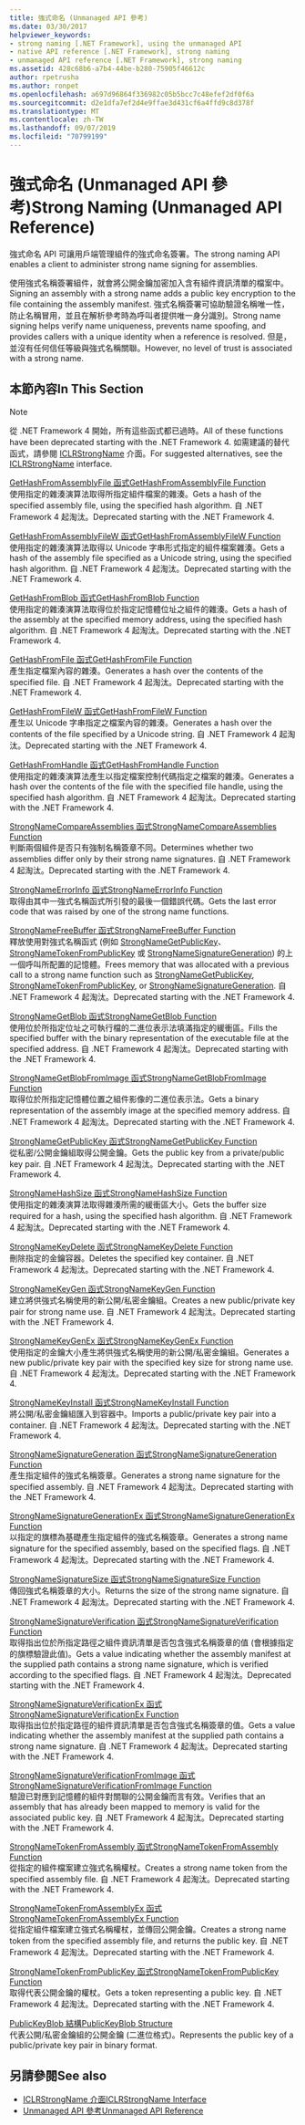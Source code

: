 ```yaml
---
title: 強式命名 (Unmanaged API 參考)
ms.date: 03/30/2017
helpviewer_keywords:
- strong naming [.NET Framework], using the unmanaged API
- native API reference [.NET Framework], strong naming
- unmanaged API reference [.NET Framework], strong naming
ms.assetid: 428c68b6-a7b4-44be-b280-75905f46612c
author: rpetrusha
ms.author: ronpet
ms.openlocfilehash: a697d96864f336982c05b5bcc7c48efef2df0f6a
ms.sourcegitcommit: d2e1dfa7ef2d4e9ffae3d431cf6a4ffd9c8d378f
ms.translationtype: MT
ms.contentlocale: zh-TW
ms.lasthandoff: 09/07/2019
ms.locfileid: "70799199"
---
```

# <a name="strong-naming-unmanaged-api-reference"></a><span data-ttu-id="31448-102">強式命名 (Unmanaged API 參考)</span><span class="sxs-lookup"><span data-stu-id="31448-102">Strong Naming (Unmanaged API Reference)</span></span>
<span data-ttu-id="31448-103">強式命名 API 可讓用戶端管理組件的強式命名簽署。</span><span class="sxs-lookup"><span data-stu-id="31448-103">The strong naming API enables a client to administer strong name signing for assemblies.</span></span>  
  
 <span data-ttu-id="31448-104">使用強式名稱簽署組件，就會將公開金鑰加密加入含有組件資訊清單的檔案中。</span><span class="sxs-lookup"><span data-stu-id="31448-104">Signing an assembly with a strong name adds a public key encryption to the file containing the assembly manifest.</span></span> <span data-ttu-id="31448-105">強式名稱簽署可協助驗證名稱唯一性，防止名稱冒用，並且在解析參考時為呼叫者提供唯一身分識別。</span><span class="sxs-lookup"><span data-stu-id="31448-105">Strong name signing helps verify name uniqueness, prevents name spoofing, and provides callers with a unique identity when a reference is resolved.</span></span> <span data-ttu-id="31448-106">但是，並沒有任何信任等級與強式名稱關聯。</span><span class="sxs-lookup"><span data-stu-id="31448-106">However, no level of trust is associated with a strong name.</span></span>  
  
## <a name="in-this-section"></a><span data-ttu-id="31448-107">本節內容</span><span class="sxs-lookup"><span data-stu-id="31448-107">In This Section</span></span>  
  
> [!NOTE]
> <span data-ttu-id="31448-108">從 .NET Framework 4 開始，所有這些函式都已過時。</span><span class="sxs-lookup"><span data-stu-id="31448-108">All of these functions have been deprecated starting with the .NET Framework 4.</span></span> <span data-ttu-id="31448-109">如需建議的替代函式，請參閱 [ICLRStrongName](../hosting/iclrstrongname-interface.md) 介面。</span><span class="sxs-lookup"><span data-stu-id="31448-109">For suggested alternatives, see the [ICLRStrongName](../hosting/iclrstrongname-interface.md) interface.</span></span>  
  
 [<span data-ttu-id="31448-110">GetHashFromAssemblyFile 函式</span><span class="sxs-lookup"><span data-stu-id="31448-110">GetHashFromAssemblyFile Function</span></span>](gethashfromassemblyfile-function.md)  
 <span data-ttu-id="31448-111">使用指定的雜湊演算法取得所指定組件檔案的雜湊。</span><span class="sxs-lookup"><span data-stu-id="31448-111">Gets a hash of the specified assembly file, using the specified hash algorithm.</span></span> <span data-ttu-id="31448-112">自 .NET Framework 4 起淘汰。</span><span class="sxs-lookup"><span data-stu-id="31448-112">Deprecated starting with the .NET Framework 4.</span></span>  
  
 [<span data-ttu-id="31448-113">GetHashFromAssemblyFileW 函式</span><span class="sxs-lookup"><span data-stu-id="31448-113">GetHashFromAssemblyFileW Function</span></span>](gethashfromassemblyfilew-function.md)  
 <span data-ttu-id="31448-114">使用指定的雜湊演算法取得以 Unicode 字串形式指定的組件檔案雜湊。</span><span class="sxs-lookup"><span data-stu-id="31448-114">Gets a hash of the assembly file specified as a Unicode string, using the specified hash algorithm.</span></span> <span data-ttu-id="31448-115">自 .NET Framework 4 起淘汰。</span><span class="sxs-lookup"><span data-stu-id="31448-115">Deprecated starting with the .NET Framework 4.</span></span>  
  
 [<span data-ttu-id="31448-116">GetHashFromBlob 函式</span><span class="sxs-lookup"><span data-stu-id="31448-116">GetHashFromBlob Function</span></span>](gethashfromblob-function.md)  
 <span data-ttu-id="31448-117">使用指定的雜湊演算法取得位於指定記憶體位址之組件的雜湊。</span><span class="sxs-lookup"><span data-stu-id="31448-117">Gets a hash of the assembly at the specified memory address, using the specified hash algorithm.</span></span> <span data-ttu-id="31448-118">自 .NET Framework 4 起淘汰。</span><span class="sxs-lookup"><span data-stu-id="31448-118">Deprecated starting with the .NET Framework 4.</span></span>  
  
 [<span data-ttu-id="31448-119">GetHashFromFile 函式</span><span class="sxs-lookup"><span data-stu-id="31448-119">GetHashFromFile Function</span></span>](gethashfromfile-function.md)  
 <span data-ttu-id="31448-120">產生指定檔案內容的雜湊。</span><span class="sxs-lookup"><span data-stu-id="31448-120">Generates a hash over the contents of the specified file.</span></span>  <span data-ttu-id="31448-121">自 .NET Framework 4 起淘汰。</span><span class="sxs-lookup"><span data-stu-id="31448-121">Deprecated starting with the .NET Framework 4.</span></span>  
  
 [<span data-ttu-id="31448-122">GetHashFromFileW 函式</span><span class="sxs-lookup"><span data-stu-id="31448-122">GetHashFromFileW Function</span></span>](gethashfromfilew-function.md)  
 <span data-ttu-id="31448-123">產生以 Unicode 字串指定之檔案內容的雜湊。</span><span class="sxs-lookup"><span data-stu-id="31448-123">Generates a hash over the contents of the file specified by a Unicode string.</span></span> <span data-ttu-id="31448-124">自 .NET Framework 4 起淘汰。</span><span class="sxs-lookup"><span data-stu-id="31448-124">Deprecated starting with the .NET Framework 4.</span></span>  
  
 [<span data-ttu-id="31448-125">GetHashFromHandle 函式</span><span class="sxs-lookup"><span data-stu-id="31448-125">GetHashFromHandle Function</span></span>](gethashfromhandle-function.md)  
 <span data-ttu-id="31448-126">使用指定的雜湊演算法產生以指定檔案控制代碼指定之檔案的雜湊。</span><span class="sxs-lookup"><span data-stu-id="31448-126">Generates a hash over the contents of the file with the specified file handle, using the specified hash algorithm.</span></span>  <span data-ttu-id="31448-127">自 .NET Framework 4 起淘汰。</span><span class="sxs-lookup"><span data-stu-id="31448-127">Deprecated starting with the .NET Framework 4.</span></span>  
  
 [<span data-ttu-id="31448-128">StrongNameCompareAssemblies 函式</span><span class="sxs-lookup"><span data-stu-id="31448-128">StrongNameCompareAssemblies Function</span></span>](strongnamecompareassemblies-function.md)  
 <span data-ttu-id="31448-129">判斷兩個組件是否只有強制名稱簽章不同。</span><span class="sxs-lookup"><span data-stu-id="31448-129">Determines whether two assemblies differ only by their strong name signatures.</span></span> <span data-ttu-id="31448-130">自 .NET Framework 4 起淘汰。</span><span class="sxs-lookup"><span data-stu-id="31448-130">Deprecated starting with the .NET Framework 4.</span></span>  
  
 [<span data-ttu-id="31448-131">StrongNameErrorInfo 函式</span><span class="sxs-lookup"><span data-stu-id="31448-131">StrongNameErrorInfo Function</span></span>](strongnameerrorinfo-function.md)  
 <span data-ttu-id="31448-132">取得由其中一強式名稱函式所引發的最後一個錯誤代碼。</span><span class="sxs-lookup"><span data-stu-id="31448-132">Gets the last error code that was raised by one of the strong name functions.</span></span>  
  
 [<span data-ttu-id="31448-133">StrongNameFreeBuffer 函式</span><span class="sxs-lookup"><span data-stu-id="31448-133">StrongNameFreeBuffer Function</span></span>](strongnamefreebuffer-function.md)  
 <span data-ttu-id="31448-134">釋放使用對強式名稱函式 (例如 [StrongNameGetPublicKey](strongnamegetpublickey-function.md)、[StrongNameTokenFromPublicKey](strongnametokenfrompublickey-function.md) 或 [StrongNameSignatureGeneration](strongnamesignaturegeneration-function.md)) 的上一個呼叫所配置的記憶體。</span><span class="sxs-lookup"><span data-stu-id="31448-134">Frees memory that was allocated with a previous call to a strong name function such as [StrongNameGetPublicKey](strongnamegetpublickey-function.md), [StrongNameTokenFromPublicKey](strongnametokenfrompublickey-function.md), or [StrongNameSignatureGeneration](strongnamesignaturegeneration-function.md).</span></span>   <span data-ttu-id="31448-135">自 .NET Framework 4 起淘汰。</span><span class="sxs-lookup"><span data-stu-id="31448-135">Deprecated starting with the .NET Framework 4.</span></span>  
  
 [<span data-ttu-id="31448-136">StrongNameGetBlob 函式</span><span class="sxs-lookup"><span data-stu-id="31448-136">StrongNameGetBlob Function</span></span>](strongnamegetblob-function.md)  
 <span data-ttu-id="31448-137">使用位於所指定位址之可執行檔的二進位表示法填滿指定的緩衝區。</span><span class="sxs-lookup"><span data-stu-id="31448-137">Fills the specified buffer with the binary representation of the executable file at the specified address.</span></span> <span data-ttu-id="31448-138">自 .NET Framework 4 起淘汰。</span><span class="sxs-lookup"><span data-stu-id="31448-138">Deprecated starting with the .NET Framework 4.</span></span>  
  
 [<span data-ttu-id="31448-139">StrongNameGetBlobFromImage 函式</span><span class="sxs-lookup"><span data-stu-id="31448-139">StrongNameGetBlobFromImage Function</span></span>](strongnamegetblobfromimage-function.md)  
 <span data-ttu-id="31448-140">取得位於所指定記憶體位置之組件影像的二進位表示法。</span><span class="sxs-lookup"><span data-stu-id="31448-140">Gets a binary representation of the assembly image at the specified memory address.</span></span> <span data-ttu-id="31448-141">自 .NET Framework 4 起淘汰。</span><span class="sxs-lookup"><span data-stu-id="31448-141">Deprecated starting with the .NET Framework 4.</span></span>  
  
 [<span data-ttu-id="31448-142">StrongNameGetPublicKey 函式</span><span class="sxs-lookup"><span data-stu-id="31448-142">StrongNameGetPublicKey Function</span></span>](strongnamegetpublickey-function.md)  
 <span data-ttu-id="31448-143">從私密/公開金鑰組取得公開金鑰。</span><span class="sxs-lookup"><span data-stu-id="31448-143">Gets the public key from a private/public key pair.</span></span> <span data-ttu-id="31448-144">自 .NET Framework 4 起淘汰。</span><span class="sxs-lookup"><span data-stu-id="31448-144">Deprecated starting with the .NET Framework 4.</span></span>  
  
 [<span data-ttu-id="31448-145">StrongNameHashSize 函式</span><span class="sxs-lookup"><span data-stu-id="31448-145">StrongNameHashSize Function</span></span>](strongnamehashsize-function.md)  
 <span data-ttu-id="31448-146">使用指定的雜湊演算法取得雜湊所需的緩衝區大小。</span><span class="sxs-lookup"><span data-stu-id="31448-146">Gets the buffer size required for a hash, using the specified hash algorithm.</span></span>  <span data-ttu-id="31448-147">自 .NET Framework 4 起淘汰。</span><span class="sxs-lookup"><span data-stu-id="31448-147">Deprecated starting with the .NET Framework 4.</span></span>  
  
 [<span data-ttu-id="31448-148">StrongNameKeyDelete 函式</span><span class="sxs-lookup"><span data-stu-id="31448-148">StrongNameKeyDelete Function</span></span>](strongnamekeydelete-function.md)  
 <span data-ttu-id="31448-149">刪除指定的金鑰容器。</span><span class="sxs-lookup"><span data-stu-id="31448-149">Deletes the specified key container.</span></span> <span data-ttu-id="31448-150">自 .NET Framework 4 起淘汰。</span><span class="sxs-lookup"><span data-stu-id="31448-150">Deprecated starting with the .NET Framework 4.</span></span>  
  
 [<span data-ttu-id="31448-151">StrongNameKeyGen 函式</span><span class="sxs-lookup"><span data-stu-id="31448-151">StrongNameKeyGen Function</span></span>](strongnamekeygen-function.md)  
 <span data-ttu-id="31448-152">建立將供強式名稱使用的新公開/私密金鑰組。</span><span class="sxs-lookup"><span data-stu-id="31448-152">Creates a new public/private key pair for strong name use.</span></span>  <span data-ttu-id="31448-153">自 .NET Framework 4 起淘汰。</span><span class="sxs-lookup"><span data-stu-id="31448-153">Deprecated starting with the .NET Framework 4.</span></span>  
  
 [<span data-ttu-id="31448-154">StrongNameKeyGenEx 函式</span><span class="sxs-lookup"><span data-stu-id="31448-154">StrongNameKeyGenEx Function</span></span>](strongnamekeygenex-function.md)  
 <span data-ttu-id="31448-155">使用指定的金鑰大小產生將供強式名稱使用的新公開/私密金鑰組。</span><span class="sxs-lookup"><span data-stu-id="31448-155">Generates a new public/private key pair with the specified key size for strong name use.</span></span> <span data-ttu-id="31448-156">自 .NET Framework 4 起淘汰。</span><span class="sxs-lookup"><span data-stu-id="31448-156">Deprecated starting with the .NET Framework 4.</span></span>  
  
 [<span data-ttu-id="31448-157">StrongNameKeyInstall 函式</span><span class="sxs-lookup"><span data-stu-id="31448-157">StrongNameKeyInstall Function</span></span>](strongnamekeyinstall-function.md)  
 <span data-ttu-id="31448-158">將公開/私密金鑰組匯入到容器中。</span><span class="sxs-lookup"><span data-stu-id="31448-158">Imports a public/private key pair into a container.</span></span>  <span data-ttu-id="31448-159">自 .NET Framework 4 起淘汰。</span><span class="sxs-lookup"><span data-stu-id="31448-159">Deprecated starting with the .NET Framework 4.</span></span>  
  
 [<span data-ttu-id="31448-160">StrongNameSignatureGeneration 函式</span><span class="sxs-lookup"><span data-stu-id="31448-160">StrongNameSignatureGeneration Function</span></span>](strongnamesignaturegeneration-function.md)  
 <span data-ttu-id="31448-161">產生指定組件的強式名稱簽章。</span><span class="sxs-lookup"><span data-stu-id="31448-161">Generates a strong name signature for the specified assembly.</span></span>   <span data-ttu-id="31448-162">自 .NET Framework 4 起淘汰。</span><span class="sxs-lookup"><span data-stu-id="31448-162">Deprecated starting with the .NET Framework 4.</span></span>  
  
 [<span data-ttu-id="31448-163">StrongNameSignatureGenerationEx 函式</span><span class="sxs-lookup"><span data-stu-id="31448-163">StrongNameSignatureGenerationEx Function</span></span>](strongnamesignaturegenerationex-function.md)  
 <span data-ttu-id="31448-164">以指定的旗標為基礎產生指定組件的強式名稱簽章。</span><span class="sxs-lookup"><span data-stu-id="31448-164">Generates a strong name signature for the specified assembly, based on the specified flags.</span></span>    <span data-ttu-id="31448-165">自 .NET Framework 4 起淘汰。</span><span class="sxs-lookup"><span data-stu-id="31448-165">Deprecated starting with the .NET Framework 4.</span></span>  
  
 [<span data-ttu-id="31448-166">StrongNameSignatureSize 函式</span><span class="sxs-lookup"><span data-stu-id="31448-166">StrongNameSignatureSize Function</span></span>](strongnamesignaturesize-function.md)  
 <span data-ttu-id="31448-167">傳回強式名稱簽章的大小。</span><span class="sxs-lookup"><span data-stu-id="31448-167">Returns the size of the strong name signature.</span></span> <span data-ttu-id="31448-168">自 .NET Framework 4 起淘汰。</span><span class="sxs-lookup"><span data-stu-id="31448-168">Deprecated starting with the .NET Framework 4.</span></span>  
  
 [<span data-ttu-id="31448-169">StrongNameSignatureVerification 函式</span><span class="sxs-lookup"><span data-stu-id="31448-169">StrongNameSignatureVerification Function</span></span>](strongnamesignatureverification-function.md)  
 <span data-ttu-id="31448-170">取得指出位於所指定路徑之組件資訊清單是否包含強式名稱簽章的值 (會根據指定的旗標驗證此值)。</span><span class="sxs-lookup"><span data-stu-id="31448-170">Gets a value indicating whether the assembly manifest at the supplied path contains a strong name signature, which is verified according to the specified flags.</span></span> <span data-ttu-id="31448-171">自 .NET Framework 4 起淘汰。</span><span class="sxs-lookup"><span data-stu-id="31448-171">Deprecated starting with the .NET Framework 4.</span></span>  
  
 [<span data-ttu-id="31448-172">StrongNameSignatureVerificationEx 函式</span><span class="sxs-lookup"><span data-stu-id="31448-172">StrongNameSignatureVerificationEx Function</span></span>](strongnamesignatureverificationex-function.md)  
 <span data-ttu-id="31448-173">取得指出位於指定路徑的組件資訊清單是否包含強式名稱簽章的值。</span><span class="sxs-lookup"><span data-stu-id="31448-173">Gets a value indicating whether the assembly manifest at the supplied path contains a strong name signature.</span></span>  <span data-ttu-id="31448-174">自 .NET Framework 4 起淘汰。</span><span class="sxs-lookup"><span data-stu-id="31448-174">Deprecated starting with the .NET Framework 4.</span></span>  
  
 [<span data-ttu-id="31448-175">StrongNameSignatureVerificationFromImage 函式</span><span class="sxs-lookup"><span data-stu-id="31448-175">StrongNameSignatureVerificationFromImage Function</span></span>](strongnamesignatureverificationfromimage-function.md)  
 <span data-ttu-id="31448-176">驗證已對應到記憶體的組件對關聯的公開金鑰而言有效。</span><span class="sxs-lookup"><span data-stu-id="31448-176">Verifies that an assembly that has already been mapped to memory is valid for the associated public key.</span></span> <span data-ttu-id="31448-177">自 .NET Framework 4 起淘汰。</span><span class="sxs-lookup"><span data-stu-id="31448-177">Deprecated starting with the .NET Framework 4.</span></span>  
  
 [<span data-ttu-id="31448-178">StrongNameTokenFromAssembly 函式</span><span class="sxs-lookup"><span data-stu-id="31448-178">StrongNameTokenFromAssembly Function</span></span>](strongnametokenfromassembly-function.md)  
 <span data-ttu-id="31448-179">從指定的組件檔案建立強式名稱權杖。</span><span class="sxs-lookup"><span data-stu-id="31448-179">Creates a strong name token from the specified assembly file.</span></span>  <span data-ttu-id="31448-180">自 .NET Framework 4 起淘汰。</span><span class="sxs-lookup"><span data-stu-id="31448-180">Deprecated starting with the .NET Framework 4.</span></span>  
  
 [<span data-ttu-id="31448-181">StrongNameTokenFromAssemblyEx 函式</span><span class="sxs-lookup"><span data-stu-id="31448-181">StrongNameTokenFromAssemblyEx Function</span></span>](strongnametokenfromassemblyex-function.md)  
 <span data-ttu-id="31448-182">從指定組件檔案建立強式名稱權杖，並傳回公開金鑰。</span><span class="sxs-lookup"><span data-stu-id="31448-182">Creates a strong name token from the specified assembly file, and returns the public key.</span></span> <span data-ttu-id="31448-183">自 .NET Framework 4 起淘汰。</span><span class="sxs-lookup"><span data-stu-id="31448-183">Deprecated starting with the .NET Framework 4.</span></span>  
  
 [<span data-ttu-id="31448-184">StrongNameTokenFromPublicKey 函式</span><span class="sxs-lookup"><span data-stu-id="31448-184">StrongNameTokenFromPublicKey Function</span></span>](strongnametokenfrompublickey-function.md)  
 <span data-ttu-id="31448-185">取得代表公開金鑰的權杖。</span><span class="sxs-lookup"><span data-stu-id="31448-185">Gets a token representing a public key.</span></span> <span data-ttu-id="31448-186">自 .NET Framework 4 起淘汰。</span><span class="sxs-lookup"><span data-stu-id="31448-186">Deprecated starting with the .NET Framework 4.</span></span>  
  
 [<span data-ttu-id="31448-187">PublicKeyBlob 結構</span><span class="sxs-lookup"><span data-stu-id="31448-187">PublicKeyBlob Structure</span></span>](publickeyblob-structure.md)  
 <span data-ttu-id="31448-188">代表公開/私密金鑰組的公開金鑰 (二進位格式)。</span><span class="sxs-lookup"><span data-stu-id="31448-188">Represents the public key of a public/private key pair in binary format.</span></span>  
  
## <a name="see-also"></a><span data-ttu-id="31448-189">另請參閱</span><span class="sxs-lookup"><span data-stu-id="31448-189">See also</span></span>

- [<span data-ttu-id="31448-190">ICLRStrongName 介面</span><span class="sxs-lookup"><span data-stu-id="31448-190">ICLRStrongName Interface</span></span>](../hosting/iclrstrongname-interface.md)
- [<span data-ttu-id="31448-191">Unmanaged API 參考</span><span class="sxs-lookup"><span data-stu-id="31448-191">Unmanaged API Reference</span></span>](../index.md)
